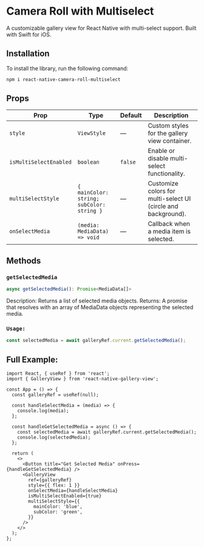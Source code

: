 # Camera Roll with Multiselect

A customizable gallery view for React Native with multi-select support. Built with Swift for iOS.

## Installation

To install the library, run the following command:

```bash
npm i react-native-camera-roll-multiselect
```

## Props

| Prop                    | Type                                            | Default  | Description                                                   |
|-------------------------|-------------------------------------------------|----------|---------------------------------------------------------------|
| `style`                 | `ViewStyle`                                    | —        | Custom styles for the gallery view container.                 |
| `isMultiSelectEnabled`  | `boolean`                                       | `false`  | Enable or disable multi-select functionality.                 |
| `multiSelectStyle`      | `{ mainColor: string; subColor: string }`       | —        | Customize colors for multi-select UI (circle and background). |
| `onSelectMedia`         | `(media: MediaData) => void`                    | —        | Callback when a media item is selected.                       |


## Methods

### `getSelectedMedia`

```typescript
async getSelectedMedia(): Promise<MediaData[]>
```

Description: Returns a list of selected media objects.
Returns: A promise that resolves with an array of MediaData objects representing the selected media.

### `Usage:`
```typescript
const selectedMedia = await galleryRef.current.getSelectedMedia();
```

## Full Example:

```tsx
import React, { useRef } from 'react';
import { GalleryView } from 'react-native-gallery-view';

const App = () => {
  const galleryRef = useRef(null);

  const handleSelectMedia = (media) => {
    console.log(media);
  };

  const handleGetSelectedMedia = async () => {
    const selectedMedia = await galleryRef.current.getSelectedMedia();
    console.log(selectedMedia);
  };

  return (
    <>
      <Button title="Get Selected Media" onPress={handleGetSelectedMedia} />
      <GalleryView
        ref={galleryRef}
        style={{ flex: 1 }}
        onSelectMedia={handleSelectMedia}
        isMultiSelectEnabled={true}
        multiSelectStyle={{
          mainColor: 'blue',
          subColor: 'green',
        }}
      />
    </>
  );
};
```